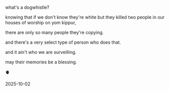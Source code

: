 what's a dogwhistle?  

knowing that if we don't know they're white but they killed two people in our houses of worship on yom kippur,  

there are only so many people they're copying.  

and there's a very select type of person who does that.  

and it ain't who we are surveilling.  

may their memories be a blessing.  

🫀

2025-10-02
